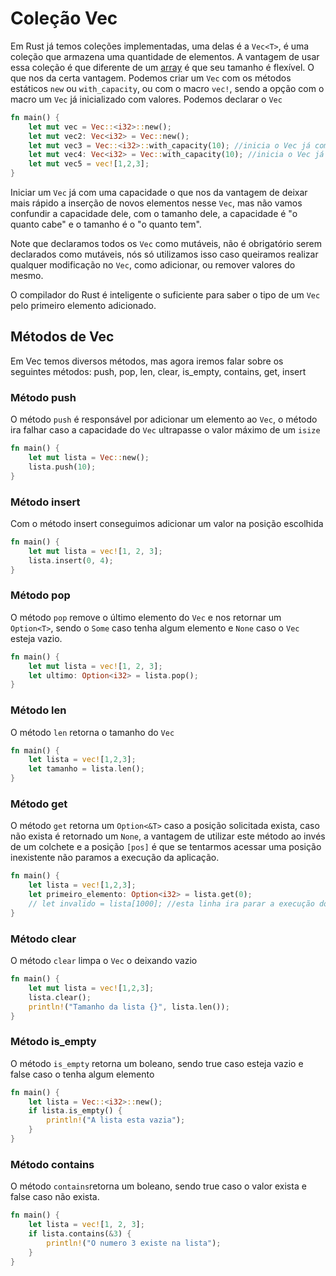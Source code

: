 # Coleção Vec

Em Rust já temos coleções implementadas, uma delas é a `Vec<T>`, é uma coleção que armazena uma quantidade de elementos. A vantagem de usar essa coleção é que diferente de um [array](../basic/09-arrays.md) é que seu tamanho é flexível. O que nos da certa vantagem. Podemos criar um `Vec` com os métodos estáticos `new` ou `with_capacity`, ou com o macro `vec!`, sendo a opção com o macro um `Vec` já inicializado com valores. Podemos declarar o `Vec`

```rust
fn main() {
    let mut vec = Vec::<i32>::new();
    let mut vec2: Vec<i32> = Vec::new();
    let mut vec3 = Vec::<i32>::with_capacity(10); //inicia o Vec já com uma capacidade
    let mut vec4: Vec<i32> = Vec::with_capacity(10); //inicia o Vec já com uma capacidade
    let mut vec5 = vec![1,2,3];
}
```

Iniciar um `Vec` já com uma capacidade o que nos da vantagem de deixar mais rápido a inserção de novos elementos nesse `Vec`, mas não vamos confundir a capacidade dele, com o tamanho dele, a capacidade é "o quanto cabe" e o tamanho é o "o quanto tem".

Note que declaramos todos os `Vec` como mutáveis, não é obrigatório serem declarados como mutáveis, nós só utilizamos isso caso queiramos realizar qualquer modificação no `Vec`, como adicionar, ou remover valores do mesmo.

O compilador do Rust é inteligente o suficiente para saber o tipo de um `Vec` pelo primeiro elemento adicionado. 

## Métodos de Vec

Em Vec temos diversos métodos, mas agora iremos falar sobre os seguintes métodos: push, pop, len, clear, is_empty, contains, get, insert

### Método push

O método `push` é responsável por adicionar um elemento ao `Vec`, o método ira falhar caso a capacidade do `Vec` ultrapasse o valor máximo de um `isize`
```rust
fn main() {
    let mut lista = Vec::new();
    lista.push(10);
}
```

### Método insert

Com o método insert conseguimos adicionar um valor na posição escolhida

```rust
fn main() {
    let mut lista = vec![1, 2, 3];
    lista.insert(0, 4);
}
```

### Método pop

O método `pop` remove o último elemento do `Vec` e nos retornar um `Option<T>`, sendo o `Some` caso tenha algum elemento e `None` caso o `Vec` esteja vazio.

```rust
fn main() {
    let mut lista = vec![1, 2, 3];
    let ultimo: Option<i32> = lista.pop();
}
```
### Método len

O método `len` retorna o tamanho do `Vec`

```rust
fn main() {
    let lista = vec![1,2,3];
    let tamanho = lista.len();
}
```

### Método get

O método `get` retorna um `Option<&T>` caso a posição solicitada exista, caso não exista é retornado um `None`, a vantagem de utilizar este método ao invés de um colchete e a posição `[pos]` é que se tentarmos acessar uma posição inexistente não paramos a execução da aplicação.


```rust
fn main() {
    let lista = vec![1,2,3];
    let primeiro_elemento: Option<i32> = lista.get(0);
    // let invalido = lista[1000]; //esta linha ira parar a execução do programa
}
```

### Método clear

O método `clear` limpa o `Vec` o deixando vazio

```rust
fn main() {
    let mut lista = vec![1,2,3];
    lista.clear();
    println!("Tamanho da lista {}", lista.len());
}
```

### Método is_empty
O método `is_empty` retorna um boleano, sendo true caso esteja vazio e false caso o tenha algum elemento

```rust
fn main() {
    let lista = Vec::<i32>::new();
    if lista.is_empty() {
        println!("A lista esta vazia");
    }
}
```

### Método contains
O método `contains`retorna um boleano, sendo true caso o valor exista e false caso não exista.

```rust
fn main() {
    let lista = vec![1, 2, 3];
    if lista.contains(&3) {
        println!("O numero 3 existe na lista");
    }
}
```